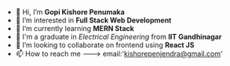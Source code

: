 - 👋 Hi, I’m **Gopi Kishore Penumaka**
- 👀 I’m interested in **Full Stack Web Development**
- 🌱 I’m currently learning **MERN Stack**
- 🤝 I'm a graduate in *Electrical Engineering* from **IIT Gandhinagar**
- 💞️ I’m looking to collaborate on frontend using **React JS**
- 📫 How to reach me ---> email:'kishorepenjendra@gmail.com'

<!---
gopikish1998/gopikish1998 is a ✨ special ✨ repository because its `README.md` (this file) appears on your GitHub profile.
You can click the Preview link to take a look at your changes.
--->
